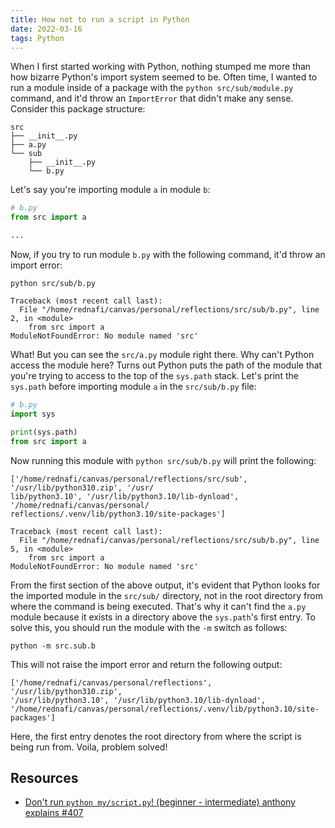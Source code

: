 ```yaml
---
title: How not to run a script in Python
date: 2022-03-16
tags: Python
---
```


When I first started working with Python, nothing stumped me more than how bizarre
Python's import system seemed to be. Often time, I wanted to run a module inside of a
package with the `python src/sub/module.py` command, and it'd throw an `ImportError`
that didn't make any sense. Consider this package structure:

```
src
├── __init__.py
├── a.py
└── sub
    ├── __init__.py
    └── b.py
```

Let's say you're importing module `a` in module `b`:

```python
# b.py
from src import a

...
```

Now, if you try to run module `b.py` with the following command, it'd throw an import
error:

```
python src/sub/b.py
```

```
Traceback (most recent call last):
  File "/home/rednafi/canvas/personal/reflections/src/sub/b.py", line 2, in <module>
    from src import a
ModuleNotFoundError: No module named 'src'
```

What! But you can see the `src/a.py` module right there. Why can't Python access the
module here? Turns out Python puts the path of the module that you're trying to access
to the top of the `sys.path` stack. Let's print the `sys.path` before importing module
`a` in the `src/sub/b.py` file:

```python
# b.py
import sys

print(sys.path)
from src import a
```

Now running this module with `python src/sub/b.py` will print the following:

```
['/home/rednafi/canvas/personal/reflections/src/sub', '/usr/lib/python310.zip', '/usr/
lib/python3.10', '/usr/lib/python3.10/lib-dynload', '/home/rednafi/canvas/personal/
reflections/.venv/lib/python3.10/site-packages']

Traceback (most recent call last):
  File "/home/rednafi/canvas/personal/reflections/src/sub/b.py", line 5, in <module>
    from src import a
ModuleNotFoundError: No module named 'src'
```

From the first section of the above output, it's evident that Python looks for the
imported module in the `src/sub/` directory, not in the root directory from where the
command is being executed. That's why it can't find the `a.py` module because it exists
in a directory above the `sys.path`'s first entry. To solve this, you should run the
module with the `-m` switch as follows:

```
python -m src.sub.b
```

This will not raise the import error and return the following output:

```
['/home/rednafi/canvas/personal/reflections', '/usr/lib/python310.zip',
'/usr/lib/python3.10', '/usr/lib/python3.10/lib-dynload',
'/home/rednafi/canvas/personal/reflections/.venv/lib/python3.10/site-packages']
```

Here, the first entry denotes the root directory from where the script is being run
from. Voila, problem solved!

## Resources

* [Don't run `python my/script.py`! (beginner - intermediate) anthony explains #407](https://www.youtube.com/watch?v=hgCVIa5qQhM)

